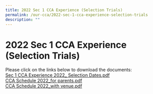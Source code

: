 ```yaml
---
title: 2022 Sec 1 CCA Experience (Selection Trials)
permalink: /our-cca/2022-sec-1-cca-experience-selection-trials
description: ""
---
```


# 2022 Sec 1 CCA Experience (Selection Trials)

Please click on the links below to download the documents:   
[Sec 1 CCA Experience 2022_ Selection Dates.pdf](/files/Sec%201%20CCA%20Experience%202022_%20Selection%20Dates.pdf)   
[CCA Schedule 2022_for parents.pdf](/files/CCA%20Schedule%202022_for%20parents.pdf)  
[CCA Schedule 2022_with venue.pdf](/files/CCA%20Schedule%202022_with%20venue.pdf)